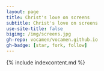 ```yaml
---
layout: page
title: Christ's love on screens
subtitle: Christ's love on screens
use-site-title: false
bigimg: /img/screens.jpg
gh-repo: vocamen/vocamen.github.io
gh-badge: [star, fork, follow]
---
```


{% include indexcontent.md %}
